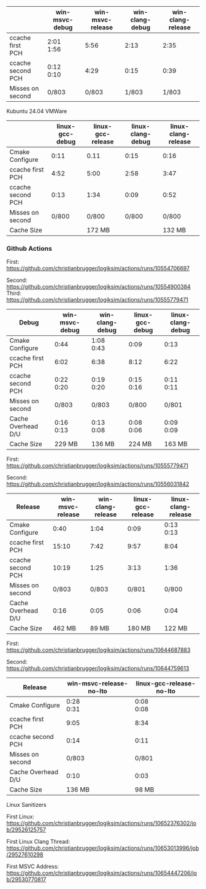 |                        | win-msvc-debug | win-msvc-release | win-clang-debug | win-clang-release |
| ---------------------- | -------------- | ---------------- | --------------- | ----------------- |
| ccache first<br />PCH  | 2:01<br />1:56 | 5:56             | 2:13            | 2:35              |
| ccache second<br />PCH | 0:12<br />0:10 | 4:29             | 0:15            | 0:39              |
| Misses on second       | 0/803          | 0/803            | 1/803           | 1/803             |



Kubuntu 24.04 VMWare

|                        | linux-gcc-debug | linux-gcc-release | linux-clang-debug | linux-clang-release |
| ---------------------- | --------------- | ----------------- | ----------------- | ------------------- |
| Cmake Configure        | 0:11            | 0.11              | 0:15              | 0:16                |
| ccache first<br />PCH  | 4:52            | 5:00              | 2:58              | 3:47                |
| ccache second<br />PCH | 0:13            | 1:34              | 0:09              | 0:52                |
| Misses on second       | 0/800           | 0/800             | 0/800             | 0/800               |
| Cache Size             |                 | 172 MB            |                   | 132 MB              |





### Github Actions

First: https://github.com/christianbrugger/logiksim/actions/runs/10554706697

Second: https://github.com/christianbrugger/logiksim/actions/runs/10554900384
Third: https://github.com/christianbrugger/logiksim/actions/runs/10555779471

| Debug                  | win-msvc-debug | win-clang-debug | linux-gcc-debug | linux-clang-debug |
| ---------------------- | -------------- | --------------- | --------------- | ----------------- |
| Cmake Configure        | 0:44           | 1:08<br />0:43  | 0:09            | 0:13              |
| ccache first<br />PCH  | 6:02           | 6:38            | 8:12            | 6:22              |
| ccache second<br />PCH | 0:22<br />0:20 | 0:19<br />0:20  | 0:15<br />0:16  | 0:11<br />0:11    |
| Misses on second       | 0/803          | 0/803           | 0/800           | 0/801             |
| Cache Overhead D/U     | 0:16<br />0:13 | 0:13<br />0:08  | 0:08<br />0:06  | 0:09<br />0:09    |
| Cache Size             | 229 MB         | 136 MB          | 224 MB          | 163 MB            |

First: https://github.com/christianbrugger/logiksim/actions/runs/10555779471

Second: https://github.com/christianbrugger/logiksim/actions/runs/10556031842

| Release                | win-msvc-release | win-clang-release | linux-gcc-release | linux-clang-release |
| ---------------------- | ---------------- | ----------------- | ----------------- | ------------------- |
| Cmake Configure        | 0:40             | 1:04              | 0:09              | 0:13<br />0:13      |
| ccache first<br />PCH  | 15:10            | 7:42              | 9:57              | 8:04                |
| ccache second<br />PCH | 10:19            | 1:25              | 3:13              | 1:36                |
| Misses on second       | 0/803            | 0/803             | 0/801             | 0/800               |
| Cache Overhead D/U     | 0:16             | 0:05              | 0:06              | 0:04                |
| Cache Size             | 462 MB           | 89 MB             | 180 MB            | 122 MB              |

First: https://github.com/christianbrugger/logiksim/actions/runs/10644687883

Second: https://github.com/christianbrugger/logiksim/actions/runs/10644759613

| Release                | win-msvc-release-no-lto | linux-gcc-release-no-lto |
| ---------------------- | ----------------------- | ------------------------ |
| Cmake Configure        | 0:28<br />0:31          | 0:08<br />0:08           |
| ccache first<br />PCH  | 9:05                    | 8:34                     |
| ccache second<br />PCH | 0:14                    | 0:11                     |
| Misses on second       | 0/803                   | 0/801                    |
| Cache Overhead D/U     | 0:10                    | 0:03                     |
| Cache Size             | 136 MB                  | 98 MB                    |





Linux Sanitizers

First Linux: https://github.com/christianbrugger/logiksim/actions/runs/10652376302/job/29526125757

First Linux Clang Thread: https://github.com/christianbrugger/logiksim/actions/runs/10653013996/job/29527610298

First MSVC Address: https://github.com/christianbrugger/logiksim/actions/runs/10654447206/job/29530770817





















